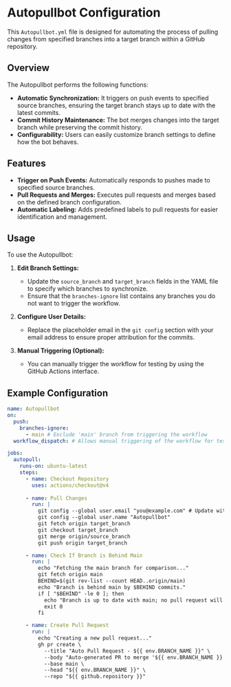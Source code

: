 

# Autopullbot Configuration

This `Autopullbot.yml` file is designed for automating the process of pulling changes from specified branches into a target branch within a GitHub repository.

## Overview

The Autopullbot performs the following functions:

- **Automatic Synchronization:** It triggers on push events to specified source branches, ensuring the target branch stays up to date with the latest commits.
- **Commit History Maintenance:** The bot merges changes into the target branch while preserving the commit history.
- **Configurability:** Users can easily customize branch settings to define how the bot behaves.

## Features

- **Trigger on Push Events:** Automatically responds to pushes made to specified source branches.
- **Pull Requests and Merges:** Executes pull requests and merges based on the defined branch configuration.
- **Automatic Labeling:** Adds predefined labels to pull requests for easier identification and management.

## Usage

To use the Autopullbot:

1. **Edit Branch Settings:** 
   - Update the `source_branch` and `target_branch` fields in the YAML file to specify which branches to synchronize.
   - Ensure that the `branches-ignore` list contains any branches you do not want to trigger the workflow.

2. **Configure User Details:** 
   - Replace the placeholder email in the `git config` section with your email address to ensure proper attribution for the commits.

3. **Manual Triggering (Optional):** 
   - You can manually trigger the workflow for testing by using the GitHub Actions interface.

## Example Configuration

```yaml
name: Autopullbot
on:
  push:
    branches-ignore:
      - main # Exclude 'main' branch from triggering the workflow
  workflow_dispatch: # Allows manual triggering of the workflow for testing

jobs:
  autopull:
    runs-on: ubuntu-latest
    steps:
      - name: Checkout Repository
        uses: actions/checkout@v4
        
      - name: Pull Changes
        run: |
          git config --global user.email "you@example.com" # Update with your email
          git config --global user.name "Autopullbot"
          git fetch origin target_branch
          git checkout target_branch
          git merge origin/source_branch
          git push origin target_branch

      - name: Check If Branch is Behind Main
        run: |
          echo "Fetching the main branch for comparison..."
          git fetch origin main
          BEHIND=$(git rev-list --count HEAD..origin/main)
          echo "Branch is behind main by $BEHIND commits."
          if [ "$BEHIND" -le 0 ]; then
            echo "Branch is up to date with main; no pull request will be created."
            exit 0
          fi

      - name: Create Pull Request
        run: |
          echo "Creating a new pull request..."
          gh pr create \
            --title "Auto Pull Request - ${{ env.BRANCH_NAME }}" \
            --body "Auto-generated PR to merge '${{ env.BRANCH_NAME }}' into 'main'" \
            --base main \
            --head "${{ env.BRANCH_NAME }}" \
            --repo "${{ github.repository }}"
